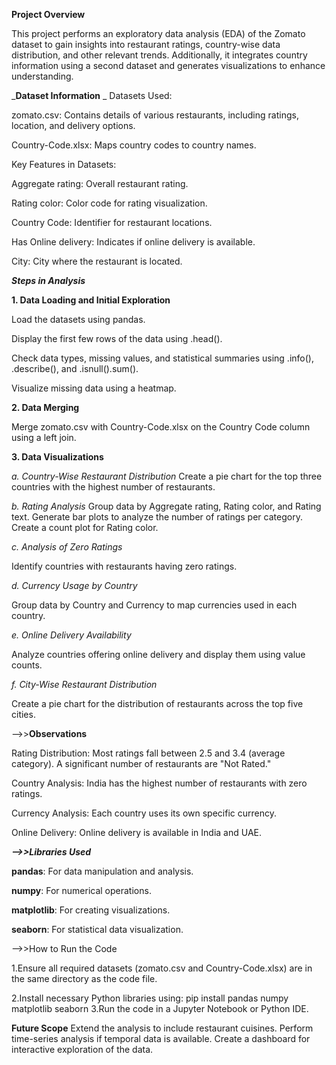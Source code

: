 **Project Overview**

This project performs an exploratory data analysis (EDA) of the Zomato dataset to gain insights into restaurant ratings, country-wise data distribution, and other relevant trends. Additionally, it integrates country information using a second dataset and generates visualizations to enhance understanding.


_**Dataset Information**
_
Datasets Used:

zomato.csv: Contains details of various restaurants, including ratings, location, and delivery options.

Country-Code.xlsx: Maps country codes to country names.

Key Features in Datasets:

Aggregate rating: Overall restaurant rating.

Rating color: Color code for rating visualization.

Country Code: Identifier for restaurant locations.

Has Online delivery: Indicates if online delivery is available.

City: City where the restaurant is located.

_**Steps in Analysis**_

**1. Data Loading and Initial Exploration**

Load the datasets using pandas.

Display the first few rows of the data using .head().

Check data types, missing values, and statistical summaries using .info(), .describe(), and .isnull().sum().

Visualize missing data using a heatmap.

**2. Data Merging**

Merge zomato.csv with Country-Code.xlsx on the Country Code column using a left join.

**3. Data Visualizations**

_a. Country-Wise Restaurant Distribution_
Create a pie chart for the top three countries with the highest number of restaurants.

_b. Rating Analysis_
Group data by Aggregate rating, Rating color, and Rating text.
Generate bar plots to analyze the number of ratings per category.
Create a count plot for Rating color.

_c. Analysis of Zero Ratings_

Identify countries with restaurants having zero ratings.

_d. Currency Usage by Country_

Group data by Country and Currency to map currencies used in each country.

_e. Online Delivery Availability_

Analyze countries offering online delivery and display them using value counts.

_f. City-Wise Restaurant Distribution_

Create a pie chart for the distribution of restaurants across the top five cities.

-->>**Observations**

Rating Distribution:
Most ratings fall between 2.5 and 3.4 (average category).
A significant number of restaurants are "Not Rated."

Country Analysis:
India has the highest number of restaurants with zero ratings.

Currency Analysis:
Each country uses its own specific currency.

Online Delivery:
Online delivery is available in India and UAE.

_**-->>Libraries Used**_

**pandas**: For data manipulation and analysis.

**numpy**: For numerical operations.

**matplotlib**: For creating visualizations.

**seaborn**: For statistical data visualization.

-->>How to Run the Code

1.Ensure all required datasets (zomato.csv and Country-Code.xlsx) are in the same directory as the code file.

2.Install necessary Python libraries using:
pip install pandas numpy matplotlib seaborn
3.Run the code in a Jupyter Notebook or Python IDE.

**Future Scope**
Extend the analysis to include restaurant cuisines.
Perform time-series analysis if temporal data is available.
Create a dashboard for interactive exploration of the data.
